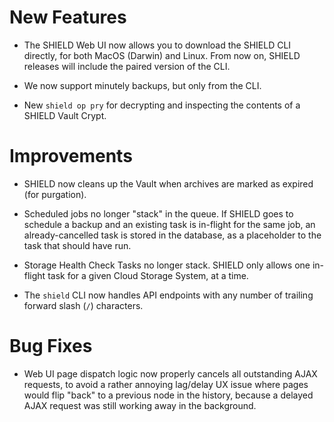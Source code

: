 # New Features

- The SHIELD Web UI now allows you to download the SHIELD CLI
  directly, for both MacOS (Darwin) and Linux.  From now on,
  SHIELD releases will include the paired version of the CLI.

- We now support minutely backups, but only from the CLI.

- New `shield op pry` for decrypting and inspecting the contents
  of a SHIELD Vault Crypt.

# Improvements

- SHIELD now cleans up the Vault when archives are marked as
  expired (for purgation).

- Scheduled jobs no longer "stack" in the queue.  If SHIELD goes
  to schedule a backup and an existing task is in-flight for the
  same job, an already-cancelled task is stored in the database,
  as a placeholder to the task that should have run.

- Storage Health Check Tasks no longer stack.  SHIELD only allows
  one in-flight task for a given Cloud Storage System, at a time.

- The `shield` CLI now handles API endpoints with any number of
  trailing forward slash (`/`) characters.

# Bug Fixes

- Web UI page dispatch logic now properly cancels all outstanding
  AJAX requests, to avoid a rather annoying lag/delay UX issue
  where pages would flip "back" to a previous node in the history,
  because a delayed AJAX request was still working away in the
  background.
